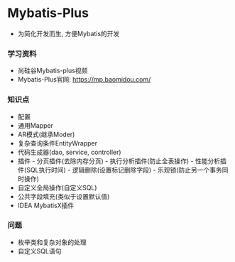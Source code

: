 # Mybatis-Plus
- 为简化开发而生, 方便Mybatis的开发

### 学习资料
- 尚硅谷Mybatis-plus视频
- Mybatis-Plus官网: https://mp.baomidou.com/

### 知识点
- 配置
- 通用Mapper
- AR模式(继承Moder)
- 复杂查询条件EntityWrapper
- 代码生成器(dao, service, controller)
- 插件
		- 分页插件(去除内存分页)
		- 执行分析插件(防止全表操作)
		- 性能分析插件(SQL执行时间)
		- 逻辑删除(设置标记删除字段)
		- 乐观锁(防止另一个事务同时操作) 
- 自定义全局操作(自定义SQL)
- 公共字段填充(类似于设置默认值)
- IDEA MybatisX插件

### 问题
- 枚举类和复杂对象的处理
- 自定义SQL语句